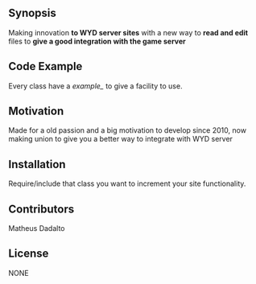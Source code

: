 ## Synopsis

Making innovation **to WYD server sites** with a new way to **read and edit** files to **give a good integration with the game server**

## Code Example

Every class have a *example_* to give a facility to use.

## Motivation

Made for a old passion and a big motivation to develop since 2010, now making union to give you a better way to integrate with WYD server

## Installation

Require/include that class you want to increment your site functionality.

## Contributors

Matheus Dadalto

## License

NONE
